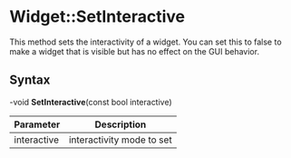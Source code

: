 # Widget::SetInteractive #

This method sets the interactivity of a widget. You can set this to false to make a widget that is visible but has no effect on the GUI behavior.

## Syntax ##
-void **SetInteractive**(const bool interactive)

| Parameter | Description |
|---|---|
| interactive | interactivity mode to set |